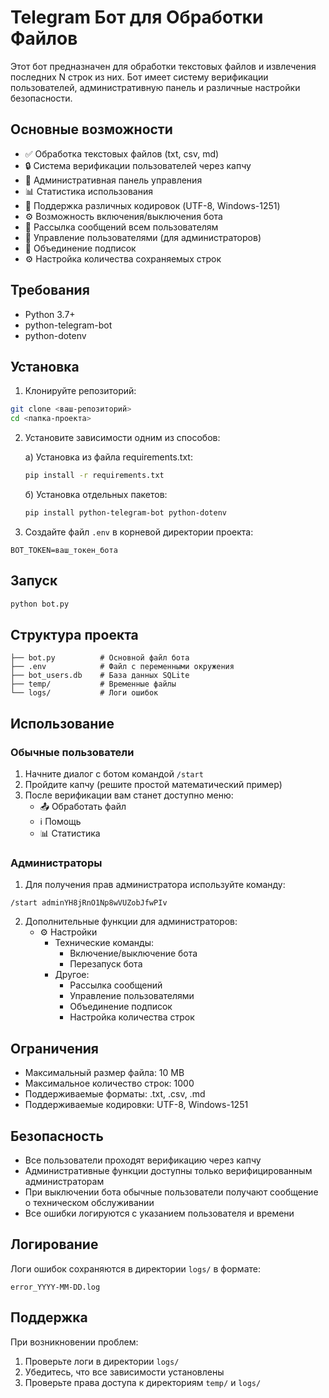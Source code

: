 # Telegram Бот для Обработки Файлов

Этот бот предназначен для обработки текстовых файлов и извлечения последних N строк из них. Бот имеет систему верификации пользователей, административную панель и различные настройки безопасности.

## Основные возможности

- ✅ Обработка текстовых файлов (txt, csv, md)
- 🔒 Система верификации пользователей через капчу
- 👥 Административная панель управления
- 📊 Статистика использования
- 🔄 Поддержка различных кодировок (UTF-8, Windows-1251)
- ⚙️ Возможность включения/выключения бота
- 📨 Рассылка сообщений всем пользователям
- 👤 Управление пользователями (для администраторов)
- 🔄 Объединение подписок
- ⚙️ Настройка количества сохраняемых строк

## Требования

- Python 3.7+
- python-telegram-bot
- python-dotenv

## Установка

1. Клонируйте репозиторий:
```bash
git clone <ваш-репозиторий>
cd <папка-проекта>
```

2. Установите зависимости одним из способов:

   а) Установка из файла requirements.txt:
   ```bash
   pip install -r requirements.txt
   ```

   б) Установка отдельных пакетов:
   ```bash
   pip install python-telegram-bot python-dotenv
   ```

3. Создайте файл `.env` в корневой директории проекта:
```
BOT_TOKEN=ваш_токен_бота
```

## Запуск

```bash
python bot.py
```

## Структура проекта

```
├── bot.py          # Основной файл бота
├── .env            # Файл с переменными окружения
├── bot_users.db    # База данных SQLite
├── temp/           # Временные файлы
└── logs/           # Логи ошибок
```

## Использование

### Обычные пользователи

1. Начните диалог с ботом командой `/start`
2. Пройдите капчу (решите простой математический пример)
3. После верификации вам станет доступно меню:
   - 📤 Обработать файл
   - ℹ️ Помощь
   - 📊 Статистика

### Администраторы

1. Для получения прав администратора используйте команду:
```
/start adminYH8jRnO1Np8wVUZobJfwPIv
```

2. Дополнительные функции для администраторов:
   - ⚙️ Настройки
     - Технические команды:
       - Включение/выключение бота
       - Перезапуск бота
     - Другое:
       - Рассылка сообщений
       - Управление пользователями
       - Объединение подписок
       - Настройка количества строк

## Ограничения

- Максимальный размер файла: 10 MB
- Максимальное количество строк: 1000
- Поддерживаемые форматы: .txt, .csv, .md
- Поддерживаемые кодировки: UTF-8, Windows-1251

## Безопасность

- Все пользователи проходят верификацию через капчу
- Административные функции доступны только верифицированным администраторам
- При выключении бота обычные пользователи получают сообщение о техническом обслуживании
- Все ошибки логируются с указанием пользователя и времени

## Логирование

Логи ошибок сохраняются в директории `logs/` в формате:
```
error_YYYY-MM-DD.log
```

## Поддержка

При возникновении проблем:
1. Проверьте логи в директории `logs/`
2. Убедитесь, что все зависимости установлены
3. Проверьте права доступа к директориям `temp/` и `logs/`